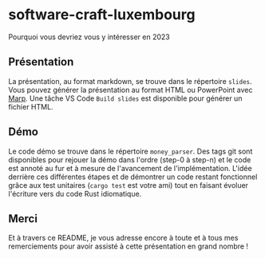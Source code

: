 # software-craft-luxembourg

Pourquoi vous devriez vous y intéresser en 2023

## Présentation

La présentation, au format markdown, se trouve dans le répertoire `slides`. Vous pouvez générer la présentation au format HTML ou PowerPoint avec [Marp](https://marp.app). Une tâche VS Code `Build slides` est disponible pour générer un fichier HTML.

## Démo

Le code démo se trouve dans le répertoire `money_parser`. Des tags git sont disponibles pour rejouer la démo dans l'ordre (step-0 à step-n) et le code est annoté au fur et à mesure de l'avancement de l'implémentation. L'idée derrière ces différentes étapes et de démontrer un code restant fonctionnel grâce aux test unitaires (`cargo test` est votre ami) tout en faisant évoluer l'écriture vers du code Rust idiomatique.

## Merci

Et à travers ce README, je vous adresse encore à toute et à tous mes remerciements pour avoir assisté à cette présentation en grand nombre !
